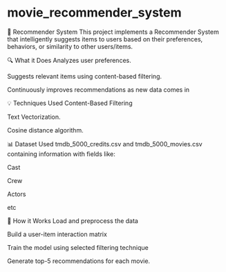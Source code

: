 # movie_recommender_system
🎯 Recommender System
This project implements a Recommender System that intelligently suggests items to users based on their preferences, behaviors, or similarity to other users/items. 

🔍 What it Does
Analyzes user preferences.

Suggests relevant items using content-based filtering. 

Continuously improves recommendations as new data comes in

💡 Techniques Used
Content-Based Filtering

Text Vectorization.

Cosine distance algorithm.


📊 Dataset
Used tmdb_5000_credits.csv and tmdb_5000_movies.csv containing information with fields like:

Cast

Crew

Actors

etc

🚀 How it Works
Load and preprocess the data

Build a user-item interaction matrix

Train the model using selected filtering technique

Generate top-5 recommendations for each movie.
